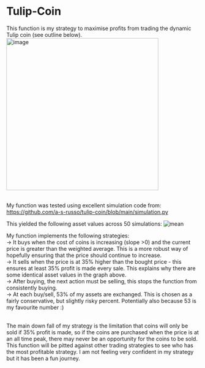 # Tulip-Coin

This function is my strategy to maximise profits from trading the dynamic Tulip coin (see outline below). <br>
<img width="397" alt="image" src="https://github.com/user-attachments/assets/a74e69dc-a591-4a0c-bd4f-3dd0dea1bf67">



<br> My function was tested using excellent simulation code from: https://github.com/a-s-russo/tulip-coin/blob/main/simulation.py

This yielded the following asset values across 50 simulations:
![mean](https://github.com/user-attachments/assets/0783c3ab-d7b0-416a-9a04-fb7085488709)

My function implements the following strategies:
<br> -> It buys when the cost of coins is increasing (slope >0) and the current price is greater than the weighted average. This is a more robust way of hopefully ensuring that the price should continue to increase.
<br> -> It sells when the price is at 35% higher than the bought price - this ensures at least 35% profit is made every sale. This explains why there are some identical asset values in the graph above.
<br> -> After buying, the next action must be selling, this stops the function from consistently buying. 
<br> -> At each buy/sell, 53% of my assets are exchanged. This is chosen as a fairly conservative, but slightly risky percent. Potentially also because 53 is my favourite number :) 

<br> The main down fall of my strategy is the limitation that coins will only be sold if 35% profit is made, so if the coins are purchased when the price is at an all time peak, there may never be an opportunity for the coins to be sold. This function will be pitted against other trading strategies to see who has the most profitable strategy. I am not feeling very confident in my strategy but it has been a fun journey.  



